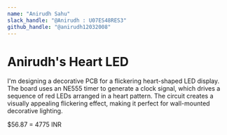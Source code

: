 ```yaml
---
name: "Anirudh Sahu"
slack_handle: "@Anirudh : U07ES48RES3"
github_handle: "@anirudh12032008"
---
```


# Anirudh's Heart LED

<!-- Describe your board in 2-3 sentences. What are you making? What will it do? -->
I'm designing a decorative PCB for a flickering heart-shaped LED display. The board uses an NE555 timer to generate a clock signal, which drives a sequence of red LEDs arranged in a heart pattern. The circuit creates a visually appealing flickering effect, making it perfect for wall-mounted decorative lighting.

<!-- How much is it going to cost? -->
$56.87 = 4775 INR
